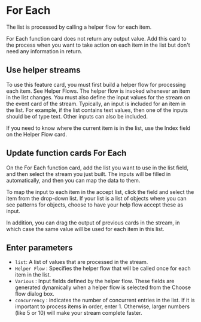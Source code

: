 # For Each

The list is processed by calling a helper flow for each item.

For Each function card does not return any output value. Add this card to the process when you want to take action on each item in the list but don't need any information in return.

## Use helper streams

To use this feature card, you must first build a helper flow for processing each item. See Helper Flows. The helper flow is invoked whenever an item in the list changes. You must also define the input values for the stream on the event card of the stream. Typically, an input is included for an item in the list. For example, if the list contains text values, then one of the inputs should be of type text. Other inputs can also be included.

If you need to know where the current item is in the list, use the Index field on the Helper Flow card.

## Update function cards For Each

On the For Each function card, add the list you want to use in the list field, and then select the stream you just built. The inputs will be filled in automatically, and then you can map the data to them.

To map the input to each item in the accept list, click the field and select the item from the drop-down list. If your list is a list of objects where you can see patterns for objects, choose to have your help flow accept these as input.

In addition, you can drag the output of previous cards in the stream, in which case the same value will be used for each item in this list.

## Enter parameters

- `list`: A list of values that are processed in the stream.
- `Helper Flow` : Specifies the helper flow that will be called once for each item in the list.
- `Various` : Input fields defined by the helper flow. These fields are generated dynamically when a helper flow is selected from the Choose flow dialog box.
- `concurrency` : indicates the number of concurrent entries in the list. If it is important to process items in order, enter 1. Otherwise, larger numbers (like 5 or 10) will make your stream complete faster.